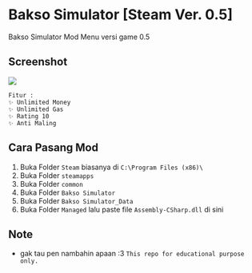 # Bakso Simulator [Steam Ver. 0.5]
 Bakso Simulator Mod Menu versi game 0.5

## Screenshot
![](https://cdn.discordapp.com/attachments/880493980666699776/995296295382155345/unknown.png)

```
Fitur :
✨ Unlimited Money
✨ Unlimited Gas
✨ Rating 10
✨ Anti Maling
```

## Cara Pasang Mod
1. Buka Folder `Steam` biasanya di `C:\Program Files (x86)\`
2. Buka Folder `steamapps`
3. Buka Folder `common`
4. Buka Folder `Bakso Simulator`
5. Buka Folder `Bakso Simulator_Data`
6. Buka Folder `Managed` lalu paste file `Assembly-CSharp.dll` di sini

## Note
- gak tau pen nambahin apaan :3
`This repo for educational purpose only.`